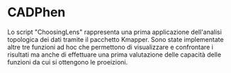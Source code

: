 # CADPhen
Lo script "ChoosingLens" rappresenta una prima applicazione dell'analisi topologica dei dati tramite il pacchetto Kmapper. Sono state implementate altre tre funzioni ad hoc che 
permettono di visualizzare e confrontare i risultati ma anche di effettuare una prima valutazione delle capacità delle funzioni da cui si ottengono le proeizioni.
